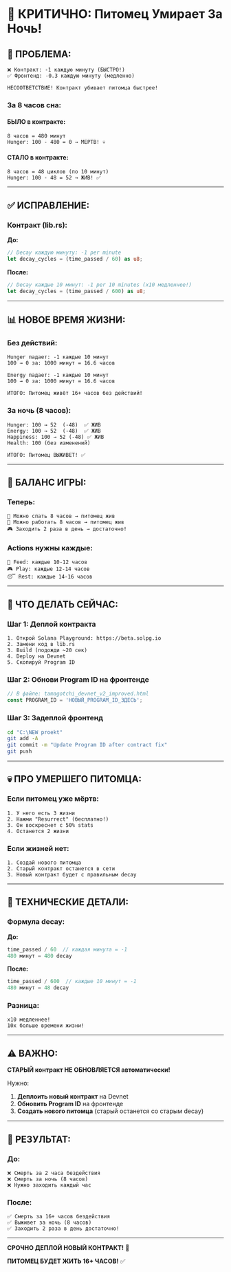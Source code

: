 # 🚨 КРИТИЧНО: Питомец Умирает За Ночь!

## 🐛 ПРОБЛЕМА:

```
❌ Контракт: -1 каждую минуту (БЫСТРО!)
✅ Фронтенд: -0.3 каждую минуту (медленно)

НЕСООТВЕТСТВИЕ! Контракт убивает питомца быстрее!
```

### **За 8 часов сна:**

#### **БЫЛО в контракте:**
```
8 часов = 480 минут
Hunger: 100 - 480 = 0 → МЕРТВ! 💀
```

#### **СТАЛО в контракте:**
```
8 часов = 48 циклов (по 10 минут)
Hunger: 100 - 48 = 52 → ЖИВ! ✅
```

---

## ✅ ИСПРАВЛЕНИЕ:

### **Контракт (lib.rs):**

**До:**
```rust
// Decay каждую минуту: -1 per minute
let decay_cycles = (time_passed / 60) as u8;
```

**После:**
```rust
// Decay каждые 10 минут: -1 per 10 minutes (x10 медленнее!)
let decay_cycles = (time_passed / 600) as u8;
```

---

## 📊 НОВОЕ ВРЕМЯ ЖИЗНИ:

### **Без действий:**
```
Hunger падает: -1 каждые 10 минут
100 → 0 за: 1000 минут = 16.6 часов

Energy падает: -1 каждые 10 минут  
100 → 0 за: 1000 минут = 16.6 часов

ИТОГО: Питомец живёт 16+ часов без действий!
```

### **За ночь (8 часов):**
```
Hunger: 100 → 52  (-48)  ✅ ЖИВ
Energy: 100 → 52  (-48)  ✅ ЖИВ
Happiness: 100 → 52 (-48) ✅ ЖИВ
Health: 100 (без изменений)

ИТОГО: Питомец ВЫЖИВЕТ! ✅
```

---

## 🎯 БАЛАНС ИГРЫ:

### **Теперь:**
```
🌙 Можно спать 8 часов → питомец жив
🏢 Можно работать 8 часов → питомец жив
🎮 Заходить 2 раза в день → достаточно!
```

### **Actions нужны каждые:**
```
🍖 Feed: каждые 10-12 часов
🎮 Play: каждые 12-14 часов
😴 Rest: каждые 14-16 часов
```

---

## 🚀 ЧТО ДЕЛАТЬ СЕЙЧАС:

### **Шаг 1: Деплой контракта**
```
1. Открой Solana Playground: https://beta.solpg.io
2. Замени код в lib.rs
3. Build (подожди ~20 сек)
4. Deploy на Devnet
5. Скопируй Program ID
```

### **Шаг 2: Обнови Program ID на фронтенде**
```javascript
// В файле: tamagotchi_devnet_v2_improved.html
const PROGRAM_ID = 'НОВЫЙ_PROGRAM_ID_ЗДЕСЬ';
```

### **Шаг 3: Задеплой фронтенд**
```bash
cd "C:\NEW proekt"
git add -A
git commit -m "Update Program ID after contract fix"
git push
```

---

## 💀 ПРО УМЕРШЕГО ПИТОМЦА:

### **Если питомец уже мёртв:**
```
1. У него есть 3 жизни
2. Нажми "Resurrect" (бесплатно!)
3. Он воскреснет с 50% stats
4. Останется 2 жизни
```

### **Если жизней нет:**
```
1. Создай нового питомца
2. Старый контракт останется в сети
3. Новый контракт будет с правильным decay
```

---

## 🔧 ТЕХНИЧЕСКИЕ ДЕТАЛИ:

### **Формула decay:**

**До:**
```rust
time_passed / 60  // каждая минута = -1
480 минут = 480 decay
```

**После:**
```rust
time_passed / 600  // каждые 10 минут = -1
480 минут = 48 decay
```

### **Разница:**
```
x10 медленнее!
10x больше времени жизни!
```

---

## ⚠️ ВАЖНО:

**СТАРЫЙ контракт НЕ ОБНОВЛЯЕТСЯ автоматически!**

Нужно:
1. **Деплоить новый контракт** на Devnet
2. **Обновить Program ID** на фронтенде
3. **Создать нового питомца** (старый останется со старым decay)

---

## 🎉 РЕЗУЛЬТАТ:

### **До:**
```
❌ Смерть за 2 часа бездействия
❌ Смерть за ночь (8 часов)
❌ Нужно заходить каждый час
```

### **После:**
```
✅ Смерть за 16+ часов бездействия
✅ Выживет за ночь (8 часов)
✅ Заходить 2 раза в день достаточно!
```

---

**СРОЧНО ДЕПЛОЙ НОВЫЙ КОНТРАКТ!** 🚀

**ПИТОМЕЦ БУДЕТ ЖИТЬ 16+ ЧАСОВ!** ✅


